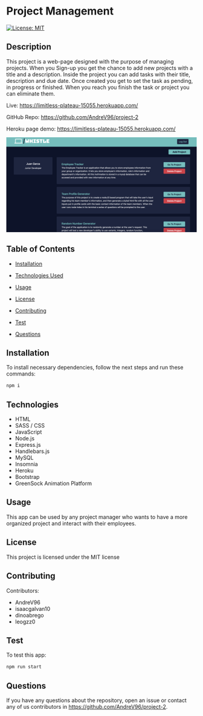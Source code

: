 # Project Management
[![License: MIT](https://img.shields.io/badge/License-MIT-yellow.svg)](https://opensource.org/licenses/MIT)

## Description

This project is a web-page designed with the purpose of managing projects. When you Sign-up you get the chance to add new projects with a title and a description. Inside the project you can add tasks with their title, description and due date. Once created you get to set the task as pending, in progress or finished. When you reach you finish the task or project you can eliminate them.

Live: https://limitless-plateau-15055.herokuapp.com/

GitHub Repo: https://github.com/AndreV96/project-2

Heroku page demo: https://limitless-plateau-15055.herokuapp.com/

![Heroku Deployment Page](./public/images/homepage.png)

## Table of Contents 

- [Installation](#installation)

- [Technologies Used](#technologies)

- [Usage](#usage)

- [License](#license)

- [Contributing](#contributing)

- [Test](#test)

- [Questions](#questions)


## Installation

To install necessary dependencies, follow the next steps and run these commands:

```bash
npm i
```

## Technologies 
- HTML
- SASS / CSS
- JavaScript
- Node.js 
- Express.js
- Handlebars.js
- MySQL
- Insomnia
- Heroku
- Bootstrap
- GreenSock Animation Platform

## Usage

This app can be used by any project manager who wants to have a more organized project and interact with their employees. 

## License

This project is licensed under the MIT license

## Contributing

Contributors:
- AndreV96
- isaacgalvan10
- dinoabrego
- leogzz0

## Test
To test this app:

```bash
npm run start
```

## Questions

If you have any questions about the repository, open an issue or contact any of us contributors in https://github.com/AndreV96/project-2. 
